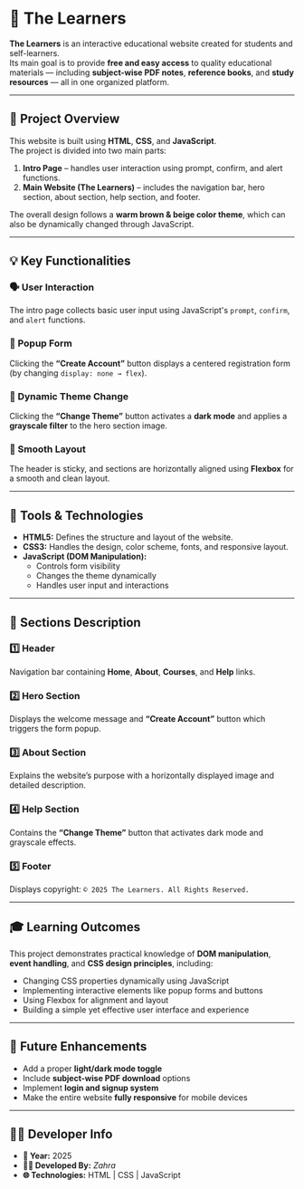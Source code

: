 # 🧠 The Learners

**The Learners** is an interactive educational website created for students and self-learners.  
Its main goal is to provide **free and easy access** to quality educational materials — including **subject-wise PDF notes**, **reference books**, and **study resources** — all in one organized platform.

---

## 🎯 Project Overview

This website is built using **HTML**, **CSS**, and **JavaScript**.  
The project is divided into two main parts:

1. **Intro Page** – handles user interaction using prompt, confirm, and alert functions.  
2. **Main Website (The Learners)** – includes the navigation bar, hero section, about section, help section, and footer.

The overall design follows a **warm brown & beige color theme**, which can also be dynamically changed through JavaScript.

---

## 💡 Key Functionalities

### 🗣️ User Interaction  
The intro page collects basic user input using JavaScript's `prompt`, `confirm`, and `alert` functions.

### 🧾 Popup Form  
Clicking the **“Create Account”** button displays a centered registration form (by changing `display: none → flex`).

### 🌙 Dynamic Theme Change  
Clicking the **“Change Theme”** button activates a **dark mode** and applies a **grayscale filter** to the hero section image.

### 🧭 Smooth Layout  
The header is sticky, and sections are horizontally aligned using **Flexbox** for a smooth and clean layout.

---

## 🧩 Tools & Technologies

- **HTML5:** Defines the structure and layout of the website.  
- **CSS3:** Handles the design, color scheme, fonts, and responsive layout.  
- **JavaScript (DOM Manipulation):**
  - Controls form visibility  
  - Changes the theme dynamically  
  - Handles user input and interactions  

---

## 📘 Sections Description

### 1️⃣ Header  
Navigation bar containing **Home**, **About**, **Courses**, and **Help** links.

### 2️⃣ Hero Section  
Displays the welcome message and **“Create Account”** button which triggers the form popup.

### 3️⃣ About Section  
Explains the website’s purpose with a horizontally displayed image and detailed description.

### 4️⃣ Help Section  
Contains the **“Change Theme”** button that activates dark mode and grayscale effects.

### 5️⃣ Footer  
Displays copyright:
`© 2025 The Learners. All Rights Reserved.`

---

## 🎓 Learning Outcomes

This project demonstrates practical knowledge of **DOM manipulation**, **event handling**, and **CSS design principles**, including:

- Changing CSS properties dynamically using JavaScript  
- Implementing interactive elements like popup forms and buttons  
- Using Flexbox for alignment and layout  
- Building a simple yet effective user interface and experience  

---

## 🔮 Future Enhancements

- Add a proper **light/dark mode toggle**  
- Include **subject-wise PDF download** options  
- Implement **login and signup system**  
- Make the entire website **fully responsive** for mobile devices  

---

## 🧑‍💻 Developer Info

- **📅 Year:** 2025  
- **👩‍💻 Developed By:** *Zahra*  
- **🌐 Technologies:** HTML | CSS | JavaScript  
